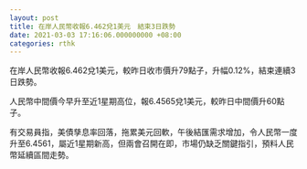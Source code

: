 ```yaml
---
layout: post
title: 在岸人民幣收報6.462兌1美元　結束3日跌勢
date: 2021-03-03 17:16:06.000000000 +08:00
categories: rthk
---
```


在岸人民幣收報6.462兌1美元，較昨日收市價升79點子，升幅0.12%，結束連續3日跌勢。

人民幣中間價今早升至近1星期高位，報6.4565兌1美元，較昨日中間價升60點子。

有交易員指，美債孳息率回落，拖累美元回軟，午後結匯需求增加，令人民幣一度升至6.4561，屬近1星期新高，但兩會召開在即，市場仍缺乏關鍵指引，預料人民幣延續區間走勢。

